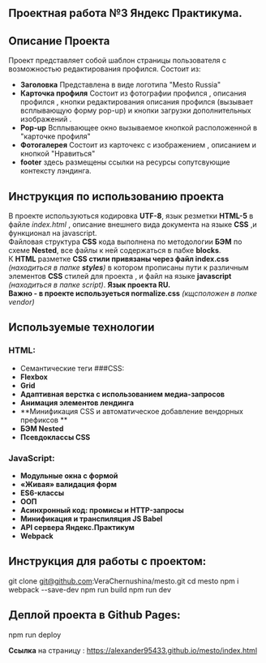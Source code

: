 ## Проектная работа №3 Яндекс Практикума.


## Описание Проекта
Проект представляет собой шаблон страницы пользователя с возможностью редактирования профился.
Состоит из:
- **Заголовка** Представлена в виде логотипа "Mesto Russia"
- **Карточка профиля** Состоит из фотографии профился , описания профился , кнопки редактирования описания профился (вызывает всплывающую форму pop-up) и кнопки загрузки дополнительных изображений .
- **Pop-up** Всплывающее окно вызываемое кнопкой расположенной в "карточке профиля"
- **Фотогалерея** Состоит из карточекс с изображением , описанием и кнопкой "Нравиться"
- **footer** здесь размещены ссылки на ресурсы сопутсвующие контексту лэндинга.

## Инструкция по использованию проекта
В проекте используються кодировка **UTF-8**, язык резметки **HTML-5** в файле *index.html* , описание внешнего вида документа на языке **CSS** ,и функционал на javascript.  
Файловая структура **CSS** кода выполнена по методологии **БЭМ** по схеме **Nested**, все файлы к ней содержаться в пабке **blocks**.   
К **HTML** разметке **CSS стили привязаны через файл index.css** *(находиться в папке **styles**)* в котором прописаны пути к 
различным элементов **CSS** стилей для проекта , и файл на языке **javascript** *(находиться в папке script)*. 
**Язык проекта RU.**  
**Важно - в проекте используеться normalize.css**  *(кщсположен в попке vendor)*

## Используемые технологии
### HTML:
- Семантические теги
###CSS:
- **Flexbox**
- **Grid**
- **Адаптивная верстка с использованием медиа-запросов**
- **Анимация элементов лендинга**
- **Минификация CSS и автоматическое добавление вендорных префиксов **
- **БЭМ Nested**
- **Псевдоклассы CSS**

### JavaScript:
- **Модульные окна с формой**
- **«Живая» валидация форм**
- **ES6-классы**
- **ООП**
- **Асинхронный код: промисы и HTTP-запросы**
- **Минификация и транспиляция JS Babel**
- **API сервера Яндекс.Практикум**
- **Webpack**
## Инструкция для работы с проектом:
git clone git@github.com:VeraChernushina/mesto.git
  cd mesto
  npm i webpack --save-dev
  npm run build
  npm run dev

## Деплой проекта в Github Pages:
  npm run deploy


**Ссылка** на страницу : https://alexander95433.github.io/mesto/index.html

